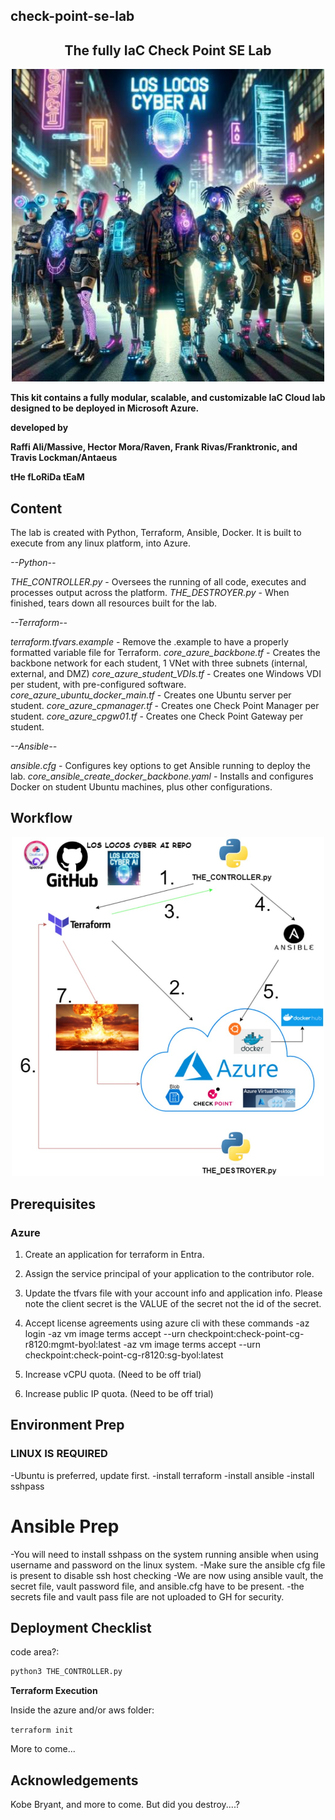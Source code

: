 ## check-point-se-lab

<div align="center">
  <h2><strong>The fully IaC Check Point SE Lab</strong></h2>
</div>

<div align="center">
<img src="images/locoslogo.jpg" alt="Screenshot" width="500">
</div>

**This kit contains a fully modular, scalable, and customizable IaC Cloud lab designed to be deployed in Microsoft Azure.**

**developed by**

**Raffi Ali/Massive, Hector Mora/Raven, Frank Rivas/Franktronic, and Travis Lockman/Antaeus**

**tHe fLoRiDa tEaM**

## **Content**
The lab is created with Python, Terraform, Ansible, Docker.
It is built to execute from any linux platform, into Azure.

*--Python--*

*THE_CONTROLLER.py* - Oversees the running of all code, executes and processes output across the platform.
*THE_DESTROYER.py* - When finished, tears down all resources built for the lab.

*--Terraform--*

*terraform.tfvars.example* - Remove the .example to have a properly formatted variable file for Terraform.
*core_azure_backbone.tf* - Creates the backbone network for each student, 1 VNet with three subnets (internal, external, and DMZ)
*core_azure_student_VDIs.tf* - Creates one Windows VDI per student, with pre-configured software.
*core_azure_ubuntu_docker_main.tf* - Creates one Ubuntu server per student.
*core_azure_cpmanager.tf* - Creates one Check Point Manager per student.
*core_azure_cpgw01.tf* - Creates one Check Point Gateway per student.

*--Ansible--*

*ansible.cfg* - Configures key options to get Ansible running to deploy the lab.
*core_ansible_create_docker_backbone.yaml* - Installs and configures Docker on student Ubuntu machines, plus other configurations.

## **Workflow**

<div align="center">
<img src="images/Lab_Diagram.jpg" alt="Screenshot" width="500">
</div>


## **Prerequisites**

### Azure ###

1. Create an application for terraform in Entra.
2. Assign the service principal of your application to the contributor role.

3. Update the tfvars file with your account info and application info. 
Please note the client secret is the VALUE of the secret 
not the id of the secret.

4. Accept license agreements using azure cli with these commands
-az login
-az vm image terms accept --urn checkpoint:check-point-cg-r8120:mgmt-byol:latest
-az vm image terms accept --urn checkpoint:check-point-cg-r8120:sg-byol:latest

5. Increase vCPU quota. (Need to be off trial)

6. Increase public IP quota. (Need to be off trial)



## **Environment Prep**

### LINUX IS REQUIRED ###
-Ubuntu is preferred, update first.
-install terraform
-install ansible
-install sshpass

# Ansible Prep
-You will need to install sshpass on the system running ansible when using username and password on the linux system.
-Make sure the ansible cfg file is present to disable ssh host checking
-We are now using ansible vault, the secret file, vault password file, and ansible.cfg have to be present.
-the secrets file and vault pass file are not uploaded to GH for security.

## **Deployment Checklist**


code area?:

```python
python3 THE_CONTROLLER.py
```


**Terraform Execution**

Inside the azure and/or aws folder:

`terraform init`

More to come...

## **Acknowledgements**

Kobe Bryant, and more to come.
But did you destroy....?